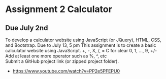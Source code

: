# Assignment 2 Calculator

## Due July 2nd

To develop a calculator website using JavaScript (or JQuery), HTML, CSS, and Bootstrap.
Due to July 13, 5 pm
This assignment is to create a basic calculator website using JavaScript.
+, -, X, /, =
C for clear
0, 1, ..., 9, +/-
Add at least one more operator such as %, ^, etc  
Submit a GitHub project link (or zipped project folder).

- https://www.youtube.com/watch?v=PP2e5PFEPU0
